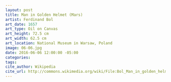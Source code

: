 ```yaml
---
layout: post
title: Man in Golden Helmet (Mars)
artist: Ferdinand Bol
art_date: 1657
art_type: Oil on Canvas
art_height: 72.5 cm
art_width: 62.5 cm
art_location: National Museum in Warsaw, Poland
image: 06-06.jpg
date: 2016-06-06 12:00:00 -05:00
categories:
tags:
cite_author: Wikipedia
cite_url: http://commons.wikimedia.org/wiki/File:Bol_Man_in_golden_helmet.jpg
---
```

